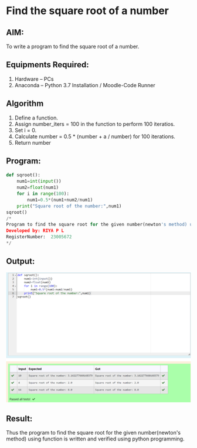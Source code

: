 # Find the square root of a number

## AIM:
To write a program to find the square root of a number.

## Equipments Required:
1. Hardware – PCs
2. Anaconda – Python 3.7 Installation / Moodle-Code Runner

## Algorithm
1. Define a function.
2. Assign number_iters = 100 in the function to perform 100 iteratios.
3. Set i = 0.
4. Calculate  number = 0.5 * (number + a / number) for 100 iterations.
5. Return number

## Program:
```PYTHON
def sqroot():
    num1=int(input())
    num2=float(num1)
    for i in range(100):
        num1=0.5*(num1+num2/num1)
    print("Square root of the number:",num1)
sqroot()
/*
Program to find the square root for the given number(newton's method) using function.
Developed by: RIYA P L
RegisterNumber:  23005672
*/
```

## Output:
![output](./squareroot.png)

## Result:
Thus the program to find the square root for the given number(newton's method) using function is written and verified using python programming.

